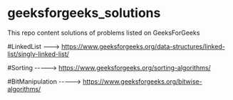 # geeksforgeeks_solutions
This repo content solutions of problems listed on GeeksForGeeks

#LinkedList ---> https://www.geeksforgeeks.org/data-structures/linked-list/singly-linked-list/

#Sorting  -----> https://www.geeksforgeeks.org/sorting-algorithms/

#BitManipulation -----> https://www.geeksforgeeks.org/bitwise-algorithms/